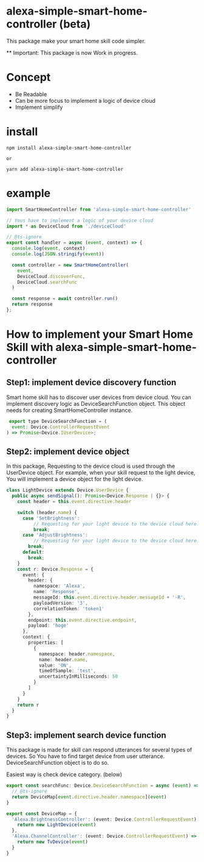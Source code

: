 # alexa-simple-smart-home-controller (beta)
This package make your smart home skill code simpler.

** Important: This package is now Work in progress.

# Concept
- Be Readable
- Can be more focus to implement a logic of device cloud
- Implement simplify

# install

```
npm install alexa-simple-smart-home-controller

or

yarn add alexa-simple-smart-home-controller
```

# example

```javascript
import SmartHomeController from 'alexa-simple-smart-home-controller'

// Yous have to implement a logic of your device cloud
import * as DeviceCloud from './deviceCloud'

// @ts-ignore
export const handler = async (event, context) => {
  console.log(event, context)
  console.log(JSON.stringify(event))

  const controller = new SmartHomeController(
    event,
    DeviceCloud.discoverFunc,
    DeviceCloud.searchFunc
  )

  const response = await controller.run()
  return response
};
```

# How to implement your Smart Home Skill with alexa-simple-smart-home-controller
## Step1: implement device discovery function
Smart home skill has to discover user devices from device cloud.
You can implement discovery logic as DeviceSearchFunction object.
This object needs for creating SmartHomeController instance.

```javascript
 export type DeviceSearchFunction = (
  event: Device.ControllerRequestEvent
) => Promise<Device.IUserDevice>;
```

## Step2: implement device object
In this package, Requesting to the device cloud is used through the UserDevice object.
For example, when your skill request to the light device, You will implement a device object
for the light device.

```typescript
class LightDevice extends Device.UserDevice {
  public async sendSignal(): Promise<Device.Response | {}> {
    const header = this.event.directive.header

    switch (header.name) {
      case 'SetBrightness':
          // Requesting for your light device to the device cloud here.
          break;
      case 'AdjustBrightness':
          // Requesting for your light device to the device cloud here.
        break;
      default:
        break;
    }
    const r: Device.Response = {
      event: {
        header: {
          namespace: 'Alexa',
          name: 'Response',
          messageId: this.event.directive.header.messageId + '-R',
          payloadVersion: '3',
          correlationToken: 'token1'
        },
        endpoint: this.event.directive.endpoint,
        payload: 'hoge' 
      },
      context: {
        properties: [
          {
            namespace: header.namespace,
            name: header.name,
            value: 'ON',
            timeOfSample: 'test',
            uncertaintyInMilliseconds: 50
          }
        ]
      }
    }
    return r
  }
}
```
## Step3: implement search device function
This package is made for skill can respond utterances for several types of devices.
So You have to find target device from user utterance.
DeviceSearchFunction object is to do so.

Easiest way is check device category. (below)

```typescript
export const searchFunc: Device.DeviceSearchFunction = async (event) => {
  // @ts-ignore
  return DeviceMap[event.directive.header.namespace](event)
}

export const DeviceMap = {
  'Alexa.BrightnessController': (event: Device.ControllerRequestEvent) => {
    return new LightDevice(event)
  },
  'Alexa.ChannelController': (event: Device.ControllerRequestEvent) => {
    return new TvDevice(event)
  }
}
```